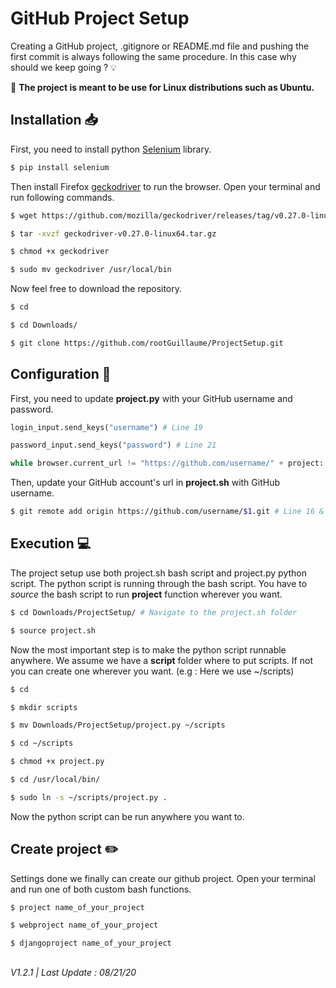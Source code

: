 # GitHub Project Setup

Creating a GitHub project, .gitignore or README.md file and pushing the first commit is always following the same procedure. In this case why should we keep going ? :bulb:

:pushpin: **The project is meant to be use for Linux distributions such as Ubuntu.**


## Installation :inbox_tray:

First, you need to install python [Selenium](https://selenium-python.readthedocs.io/) library.

```bash
$ pip install selenium
```

Then install Firefox [geckodriver](https://github.com/mozilla/geckodriver/releases) to run the browser. Open your terminal and run following commands.

```bash
$ wget https://github.com/mozilla/geckodriver/releases/tag/v0.27.0-linux64.tar.gz

$ tar -xvzf geckodriver-v0.27.0-linux64.tar.gz

$ chmod +x geckodriver

$ sudo mv geckodriver /usr/local/bin
```

Now feel free to download the repository.

```bash
$ cd

$ cd Downloads/

$ git clone https://github.com/rootGuillaume/ProjectSetup.git
```


## Configuration :wrench:

First, you need to update **project.py** with your GitHub username and password.

```python
login_input.send_keys("username") # Line 19

password_input.send_keys("password") # Line 21

while browser.current_url != "https://github.com/username/" + project: # Line 38
```

Then, update your GitHub account's url in **project.sh** with GitHub username.

```bash
$ git remote add origin https://github.com/username/$1.git # Line 16 & 46
```




## Execution :computer:

The project setup use both project.sh bash script and project.py python script.
The python script is running through the bash script.
You have to _source_ the bash script to run **project** function wherever you want.

```bash
$ cd Downloads/ProjectSetup/ # Navigate to the project.sh folder

$ source project.sh
```

Now the most important step is to make the python script runnable anywhere.
We assume we have a **script** folder where to put scripts. If not you can create one wherever you want.
(e.g : Here we use ~/scripts)

```bash
$ cd

$ mkdir scripts

$ mv Downloads/ProjectSetup/project.py ~/scripts

$ cd ~/scripts

$ chmod +x project.py

$ cd /usr/local/bin/

$ sudo ln -s ~/scripts/project.py .

```

Now the python script can be run anywhere you want to.


## Create project :pencil2:

Settings done we finally can create our github project. Open your terminal and run one of both custom bash functions.

```bash
$ project name_of_your_project

$ webproject name_of_your_project

$ djangoproject name_of_your_project
```
##

_V1.2.1 | Last Update : 08/21/20_
